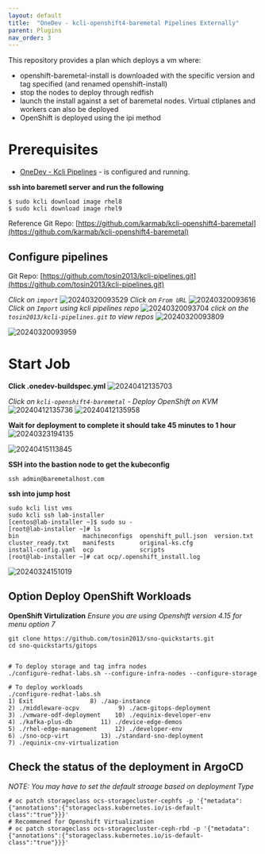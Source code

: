 ```yaml
---
layout: default
title:  "OneDev - kcli-openshift4-baremetal Pipelines Externally"
parent: Plugins
nav_order: 3
---
```


This repository provides a plan which deploys a vm where:

* openshift-baremetal-install is downloaded with the specific version and tag specified (and renamed openshift-install)
* stop the nodes to deploy through redfish
* launch the install against a set of baremetal nodes. Virtual ctlplanes and workers can also be deployed
* OpenShift is deployed using the ipi method


# Prerequisites
* [OneDev - Kcli Pipelines](../plugins/onedev-kcli-pipelines.html)  - is configured and running.  

**ssh into  baremetl server and run the following**
```
$ sudo kcli download image rhel8
$ sudo kcli download image rhel9
```
  
Reference Git Repo: [https://github.com/karmab/kcli-openshift4-baremetal](https://github.com/karmab/kcli-openshift4-baremetal)

## Configure pipelines
Git Repo: [https://github.com/tosin2013/kcli-pipelines.git](https://github.com/tosin2013/kcli-pipelines.git)

*Click on `import`*
![20240320093529](https://i.imgur.com/1b3zrpr.png)
*Click on `From URL`*
![20240320093616](https://i.imgur.com/pwPpEx0.png)
*Click on `Import` using kcli pipelines repo*
![20240320093704](https://i.imgur.com/EZTDdm5.png)
*click on the `tosin2013/kcli-pipelines.git` to view repos*
![20240320093809](https://i.imgur.com/MgdGkEN.png)

![20240320093959](https://i.imgur.com/pVvwaTR.png)

# Start Job 
**Click .onedev-buildspec.yml**
![20240412135703](https://i.imgur.com/1PzXO6a.png)

*Click on `kcli-openshift4-baremetal` - Deploy OpenShift on KVM*
![20240412135736](https://i.imgur.com/B4puUCU.png)
![20240412135958](https://i.imgur.com/yL6hiQD.png)

**Wait for deployment to complete it should take 45 minutes to 1 hour**
![20240323194135](https://i.imgur.com/dsLFUqO.png)

![20240415113845](https://i.imgur.com/N0DXbE3.png)


**SSH into the bastion node to get the kubeconfig**
```
ssh admin@baremetalhost.com
```

**ssh into jump host**
```
sudo kcli list vms
sudo kcli ssh lab-installer
[centos@lab-installer ~]$ sudo su -
[root@lab-installer ~]# ls
bin                  machineconfigs  openshift_pull.json  version.txt
cluster_ready.txt    manifests       original-ks.cfg
install-config.yaml  ocp             scripts
[root@lab-installer ~]# cat ocp/.openshift_install.log
```


![20240324151019](https://i.imgur.com/ASoWhOt.png)

## Option Deploy OpenShift Workloads 
**OpenShift Virtulization**
*Ensure you are using Openshift version 4.15 for menu option 7*
```
git clone https://github.com/tosin2013/sno-quickstarts.git
cd sno-quickstarts/gitops


# To deploy storage and tag infra nodes
./configure-redhat-labs.sh --configure-infra-nodes --configure-storage 

# To deploy workloads
./configure-redhat-labs.sh 
1) Exit				   8) ./aap-instance
2) ./middleware-ocpv		   9) ./acm-gitops-deployment
3) ./vmware-odf-deployment	  10) ./equinix-developer-env
4) ./kafka-plus-db		  11) ./device-edge-demos
5) ./rhel-edge-management	  12) ./developer-env
6) ./sno-ocp-virt		  13) ./standard-sno-deployment
7) ./equinix-cnv-virtualization
```

## Check the status of the deployment in ArgoCD
*NOTE: You may have to set the default stroage based on deployment Type*
```
# oc patch storageclass ocs-storagecluster-cephfs -p '{"metadata": {"annotations":{"storageclass.kubernetes.io/is-default-class":"true"}}}'
# Recommened for Openshift Virtualization
# oc patch storageclass ocs-storagecluster-ceph-rbd -p '{"metadata": {"annotations":{"storageclass.kubernetes.io/is-default-class":"true"}}}'
```